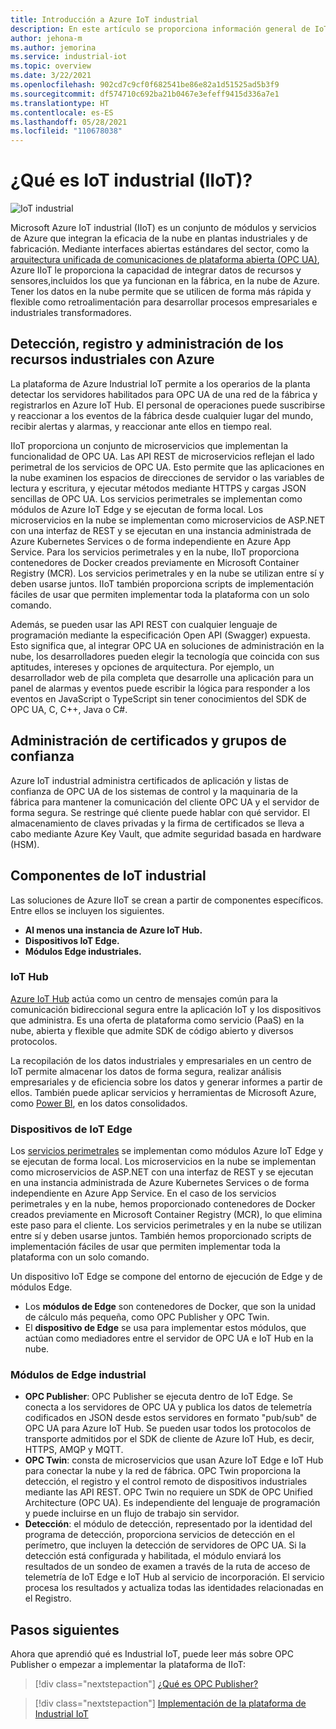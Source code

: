 ```yaml
---
title: Introducción a Azure IoT industrial
description: En este artículo se proporciona información general de IoT industrial. En él se explican los componentes de seguridad y conectividad de la zona de producción en IIoT.
author: jehona-m
ms.author: jemorina
ms.service: industrial-iot
ms.topic: overview
ms.date: 3/22/2021
ms.openlocfilehash: 902cd7c9cf0f682541be86e82a1d51525ad5b3f9
ms.sourcegitcommit: df574710c692ba21b0467e3efeff9415d336a7e1
ms.translationtype: HT
ms.contentlocale: es-ES
ms.lasthandoff: 05/28/2021
ms.locfileid: "110678038"
---
```

# <a name="what-is-industrial-iot-iiot"></a>¿Qué es IoT industrial (IIoT)?

![IoT industrial](media/overview-what-is-Industrial-IoT/icon-255-px.png)

Microsoft Azure IoT industrial (IIoT) es un conjunto de módulos y servicios de Azure que integran la eficacia de la nube en plantas industriales y de fabricación. Mediante interfaces abiertas estándares del sector, como la [arquitectura unificada de comunicaciones de plataforma abierta (OPC UA)](https://opcfoundation.org/about/opc-technologies/opc-ua/), Azure IIoT le proporciona la capacidad de integrar datos de recursos y sensores,incluidos los que ya funcionan en la fábrica, en la nube de Azure. Tener los datos en la nube permite que se utilicen de forma más rápida y flexible como retroalimentación para desarrollar procesos empresariales e industriales transformadores.

## <a name="discover-register-and-manage-your-industrial-assets-with-azure"></a>Detección, registro y administración de los recursos industriales con Azure

La plataforma de Azure Industrial IoT permite a los operarios de la planta detectar los servidores habilitados para OPC UA de una red de la fábrica y registrarlos en Azure IoT Hub. El personal de operaciones puede suscribirse y reaccionar a los eventos de la fábrica desde cualquier lugar del mundo, recibir alertas y alarmas, y reaccionar ante ellos en tiempo real.

IIoT proporciona un conjunto de microservicios que implementan la funcionalidad de OPC UA. Las API REST de microservicios reflejan el lado perimetral de los servicios de OPC UA. Esto permite que las aplicaciones en la nube examinen los espacios de direcciones de servidor o las variables de lectura y escritura, y ejecutar métodos mediante HTTPS y cargas JSON sencillas de OPC UA. Los servicios perimetrales se implementan como módulos de Azure IoT Edge y se ejecutan de forma local. Los microservicios en la nube se implementan como microservicios de ASP.NET con una interfaz de REST y se ejecutan en una instancia administrada de Azure Kubernetes Services o de forma independiente en Azure App Service. Para los servicios perimetrales y en la nube, IIoT proporciona contenedores de Docker creados previamente en Microsoft Container Registry (MCR). Los servicios perimetrales y en la nube se utilizan entre sí y deben usarse juntos. IIoT también proporciona scripts de implementación fáciles de usar que permiten implementar toda la plataforma con un solo comando.

Además, se pueden usar las API REST con cualquier lenguaje de programación mediante la especificación Open API (Swagger) expuesta. Esto significa que, al integrar OPC UA en soluciones de administración en la nube, los desarrolladores pueden elegir la tecnología que coincida con sus aptitudes, intereses y opciones de arquitectura. Por ejemplo, un desarrollador web de pila completa que desarrolle una aplicación para un panel de alarmas y eventos puede escribir la lógica para responder a los eventos en JavaScript o TypeScript sin tener conocimientos del SDK de OPC UA, C, C++, Java o C#.

## <a name="manage-certificates-and-trust-groups"></a>Administración de certificados y grupos de confianza

Azure IoT industrial administra certificados de aplicación y listas de confianza de OPC UA de los sistemas de control y la maquinaria de la fábrica para mantener la comunicación del cliente OPC UA y el servidor de forma segura. Se restringe qué cliente puede hablar con qué servidor. El almacenamiento de claves privadas y la firma de certificados se lleva a cabo mediante Azure Key Vault, que admite seguridad basada en hardware (HSM).

## <a name="industrial-iot-components"></a>Componentes de IoT industrial

Las soluciones de Azure IIoT se crean a partir de componentes específicos. Entre ellos se incluyen los siguientes.

- **Al menos una instancia de Azure IoT Hub.**
- **Dispositivos IoT Edge.**
- **Módulos Edge industriales.**

### <a name="iot-hub"></a>IoT Hub
[Azure IoT Hub](https://azure.microsoft.com/services/iot-hub/) actúa como un centro de mensajes común para la comunicación bidireccional segura entre la aplicación IoT y los dispositivos que administra. Es una oferta de plataforma como servicio (PaaS) en la nube, abierta y flexible que admite SDK de código abierto y diversos protocolos. 

La recopilación de los datos industriales y empresariales en un centro de IoT permite almacenar los datos de forma segura, realizar análisis empresariales y de eficiencia sobre los datos y generar informes a partir de ellos. También puede aplicar servicios y herramientas de Microsoft Azure, como [Power BI](https://powerbi.microsoft.com), en los datos consolidados.

### <a name="iot-edge-devices"></a>Dispositivos de IoT Edge
Los [servicios perimetrales](https://azure.microsoft.com/services/iot-edge/) se implementan como módulos Azure IoT Edge y se ejecutan de forma local. Los microservicios en la nube se implementan como microservicios de ASP.NET con una interfaz de REST y se ejecutan en una instancia administrada de Azure Kubernetes Services o de forma independiente en Azure App Service. En el caso de los servicios perimetrales y en la nube, hemos proporcionado contenedores de Docker creados previamente en Microsoft Container Registry (MCR), lo que elimina este paso para el cliente. Los servicios perimetrales y en la nube se utilizan entre sí y deben usarse juntos. También hemos proporcionado scripts de implementación fáciles de usar que permiten implementar toda la plataforma con un solo comando.

Un dispositivo IoT Edge se compone del entorno de ejecución de Edge y de módulos Edge.
- Los **módulos de Edge** son contenedores de Docker, que son la unidad de cálculo más pequeña, como OPC Publisher y OPC Twin. 
- El **dispositivo de Edge** se usa para implementar estos módulos, que actúan como mediadores entre el servidor de OPC UA e IoT Hub en la nube.

### <a name="industrial-edge-modules"></a>Módulos de Edge industrial
- **OPC Publisher**: OPC Publisher se ejecuta dentro de IoT Edge. Se conecta a los servidores de OPC UA y publica los datos de telemetría codificados en JSON desde estos servidores en formato "pub/sub" de OPC UA para Azure IoT Hub. Se pueden usar todos los protocolos de transporte admitidos por el SDK de cliente de Azure IoT Hub, es decir, HTTPS, AMQP y MQTT.
- **OPC Twin**: consta de microservicios que usan Azure IoT Edge e IoT Hub para conectar la nube y la red de fábrica. OPC Twin proporciona la detección, el registro y el control remoto de dispositivos industriales mediante las API REST. OPC Twin no requiere un SDK de OPC Unified Architecture (OPC UA). Es independiente del lenguaje de programación y puede incluirse en un flujo de trabajo sin servidor.
- **Detección**: el módulo de detección, representado por la identidad del programa de detección, proporciona servicios de detección en el perímetro, que incluyen la detección de servidores de OPC UA. Si la detección está configurada y habilitada, el módulo enviará los resultados de un sondeo de examen a través de la ruta de acceso de telemetría de IoT Edge e IoT Hub al servicio de incorporación. El servicio procesa los resultados y actualiza todas las identidades relacionadas en el Registro.

## <a name="next-steps"></a>Pasos siguientes
Ahora que aprendió qué es Industrial IoT, puede leer más sobre OPC Publisher o empezar a implementar la plataforma de IIoT:

> [!div class="nextstepaction"]
> [¿Qué es OPC Publisher?](overview-what-is-opc-publisher.md)

> [!div class="nextstepaction"]
> [Implementación de la plataforma de Industrial IoT](tutorial-deploy-industrial-iot-platform.md)